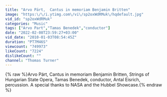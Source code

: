 ```yaml
---
title: "Arvo Pärt,  Cantus in memoriam Benjamin Britten"
image: "https:\/\/i.ytimg.com\/vi\/sp2oxWdRMuk\/hqdefault.jpg"
vid_id: "sp2oxWdRMuk"
categories: "Music"
tags: ["Arvo Part","Tamas Benedek","conductor"]
date: "2022-02-08T23:59:27+03:00"
vid_date: "2010-01-03T08:54:45Z"
duration: "PT7M46S"
viewcount: "749973"
likeCount: "7224"
dislikeCount: ""
channel: "Thomas Turner"
---
```

{% raw %}Arvo Pärt, Cantus in memoriam Benjamin Britten, Strings of Hungarian State Opera, Tamas Benedek, conductor, Antal Eisrich, percussion. A special thanks to NASA and the Hubbel Showcase.{% endraw %}
